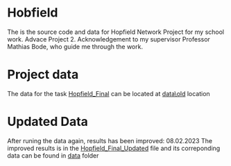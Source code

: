 # Hobfield
The is the source code and data for Hopfield Network Project for my school work. Advace Project 2.
 Acknowledgement to my supervisor Professor Mathias Bode, who guide me through the work.

# Project data
The data for the task [Hopfield_Final](Hopfield_Final.ipynb) can be located at [data\old](data\old) location


# Updated Data
After runing the data again, results has been improved: 08.02.2023
The improved results is in the [Hopfield_Final_Updated](Hopfield_Final_Updated.ipynb) file and its correponding data can be found in [data](data) folder